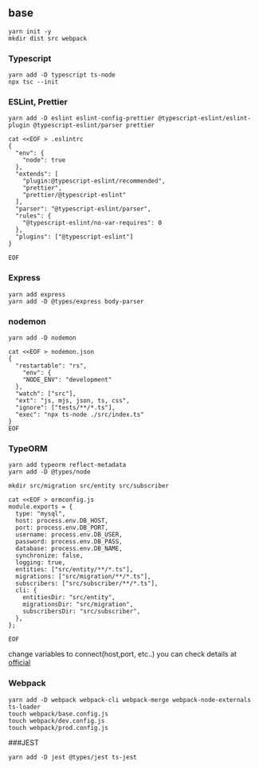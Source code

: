 ## base
```
yarn init -y
mkdir dist src webpack
```

### Typescript
```
yarn add -D typescript ts-node
npx tsc --init
```

### ESLint, Prettier
```shell
yarn add -D eslint eslint-config-prettier @typescript-eslint/eslint-plugin @typescript-eslint/parser prettier

cat <<EOF > .eslintrc
{
  "env": {
    "node": true
  },
  "extends": [
    "plugin:@typescript-eslint/recommended",
    "prettier",
    "prettier/@typescript-eslint"
  ],
  "parser": "@typescript-eslint/parser",
  "rules": {
    "@typescript-eslint/no-var-requires": 0
  },
  "plugins": ["@typescript-eslint"]
}

EOF
```

### Express
```shell
yarn add express
yarn add -D @types/express body-parser
```

### nodemon
```shell
yarn add -D nodemon

cat <<EOF > nodemon.json
{
  "restartable": "rs",
    "env": {
    "NODE_ENV": "development"
  },
  "watch": ["src"],
  "ext": "js, mjs, json, ts, css",
  "ignore": ["tests/**/*.ts"],
  "exec": "npx ts-node ./src/index.ts"
}
EOF
```

### TypeORM
```shell
yarn add typeorm reflect-metadata
yarn add -D @types/node

mkdir src/migration src/entity src/subscriber
```

```shell
cat <<EOF > ormconfig.js
module.exports = {
  type: "mysql",
  host: process.env.DB_HOST,
  port: process.env.DB_PORT,
  username: process.env.DB_USER,
  password: process.env.DB_PASS,
  database: process.env.DB_NAME,
  synchronize: false,
  logging: true,
  entities: ["src/entity/**/*.ts"],
  migrations: ["src/migration/**/*.ts"],
  subscribers: ["src/subscriber/**/*.ts"],
  cli: {
    entitiesDir: "src/entity",
    migrationsDir: "src/migration",
    subscribersDir: "src/subscriber",
  },
};

EOF
```
change variables to connect(host,port, etc..)
you can check details at [official](https://typeorm.io/#/undefined/installation)

### Webpack
```shell
yarn add -D webpack webpack-cli webpack-merge webpack-node-externals ts-loader
touch webpack/base.config.js
touch webpack/dev.config.js
touch webpack/prod.config.js
```

###JEST
```shell
yarn add -D jest @types/jest ts-jest
```
